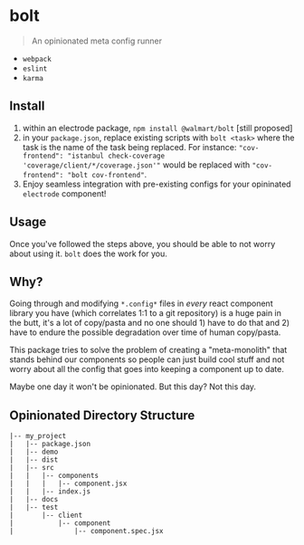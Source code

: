 # bolt

> An opinionated meta config runner

- `webpack`
- `eslint`
- `karma`

## Install

1. within an electrode package, `npm install @walmart/bolt` [still proposed]
1. in your `package.json`, replace existing scripts with `bolt <task>` where the task is the name of the task being replaced. For instance: `"cov-frontend": "istanbul check-coverage 'coverage/client/*/coverage.json'"` would be replaced with `"cov-frontend": "bolt cov-frontend"`.
1. Enjoy seamless integration with pre-existing configs for your opininated `electrode` component!

## Usage

Once you've followed the steps above, you should be able to not worry about using it. `bolt` does the work for you.

## Why?

Going through and modifying `*.config*` files in _every_ react component library you have (which correlates 1:1 to a git repository) is a huge pain in the butt, it's a lot of copy/pasta and no one should 1) have to do that and 2) have to endure the possible degradation over time of human copy/pasta.

This package tries to solve the problem of creating a "meta-monolith" that stands behind our components so people can just build cool stuff and not worry about all the config that goes into keeping a component up to date.

Maybe one day it won't be opinionated. But this day? Not this day.

## Opinionated Directory Structure

```
|-- my_project
|   |-- package.json
|   |-- demo
|   |-- dist
|   |-- src
|   |   |-- components
|   |   |   |-- component.jsx
|   |   |-- index.js
|   |-- docs
|   |-- test
|       |-- client
|           |-- component
|               |-- component.spec.jsx
```

